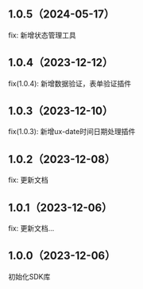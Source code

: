## 1.0.5（2024-05-17）
fix: 新增状态管理工具
## 1.0.4（2023-12-12）
fix(1.0.4): 新增数据验证，表单验证插件
## 1.0.3（2023-12-10）
fix(1.0.3): 新增ux-date时间日期处理插件
## 1.0.2（2023-12-08）
fix: 更新文档
## 1.0.1（2023-12-06）
fix: 更新文档...
## 1.0.0（2023-12-06）
初始化SDK库
